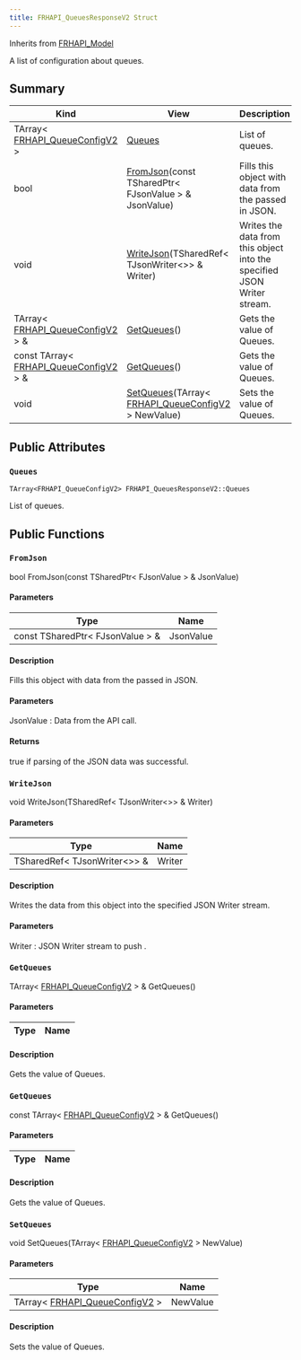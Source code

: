 ```yaml
---
title: FRHAPI_QueuesResponseV2 Struct
---
```

Inherits from [FRHAPI_Model](/unreal-plugins/all/structfrhapi__model/#structFRHAPI__Model)

A list of configuration about queues.

## Summary
| Kind | View | Description |
|------|------|-------------|
|TArray< [FRHAPI_QueueConfigV2](/unreal-plugins/all/structfrhapi__queueconfigv2/#structFRHAPI__QueueConfigV2) >|[Queues](/unreal-plugins/all/structfrhapi__queuesresponsev2/#structFRHAPI__QueuesResponseV2_1aeed6d70e3ffa1037df56c9526e6b9777)|List of queues.|
|bool|[FromJson](/unreal-plugins/all/structfrhapi__queuesresponsev2/#structFRHAPI__QueuesResponseV2_1a3547f56614329b77b81c2dcf8a411570)(const TSharedPtr< FJsonValue > & JsonValue)|Fills this object with data from the passed in JSON.|
|void|[WriteJson](/unreal-plugins/all/structfrhapi__queuesresponsev2/#structFRHAPI__QueuesResponseV2_1a49c9ce634a9103e83ab3aacf8393fa75)(TSharedRef< TJsonWriter<>> & Writer)|Writes the data from this object into the specified JSON Writer stream.|
|TArray< [FRHAPI_QueueConfigV2](/unreal-plugins/all/structfrhapi__queueconfigv2/#structFRHAPI__QueueConfigV2) > &|[GetQueues](/unreal-plugins/all/structfrhapi__queuesresponsev2/#structFRHAPI__QueuesResponseV2_1abb321e52232f0bc6d94b28451e4c9550)()|Gets the value of Queues.|
|const TArray< [FRHAPI_QueueConfigV2](/unreal-plugins/all/structfrhapi__queueconfigv2/#structFRHAPI__QueueConfigV2) > &|[GetQueues](/unreal-plugins/all/structfrhapi__queuesresponsev2/#structFRHAPI__QueuesResponseV2_1a3d7675d6083b26d4b9d4a728846c365a)()|Gets the value of Queues.|
|void|[SetQueues](/unreal-plugins/all/structfrhapi__queuesresponsev2/#structFRHAPI__QueuesResponseV2_1a8dfac168821c99dbf5b63a5d496b868b)(TArray< [FRHAPI_QueueConfigV2](/unreal-plugins/all/structfrhapi__queueconfigv2/#structFRHAPI__QueueConfigV2) > NewValue)|Sets the value of Queues.|
## Public Attributes



### `Queues` <a id="structFRHAPI__QueuesResponseV2_1aeed6d70e3ffa1037df56c9526e6b9777"></a>

`TArray<FRHAPI_QueueConfigV2> FRHAPI_QueuesResponseV2::Queues`

List of queues.





## Public Functions



### `FromJson` <a id="structFRHAPI__QueuesResponseV2_1a3547f56614329b77b81c2dcf8a411570"></a>

bool FromJson(const TSharedPtr< FJsonValue > & JsonValue)

#### Parameters

| Type | Name |
|------|------|
|const TSharedPtr< FJsonValue > &|JsonValue|

#### Description

Fills this object with data from the passed in JSON.


#### Parameters

JsonValue
: Data from the API call.

#### Returns
true if parsing of the JSON data was successful. 



### `WriteJson` <a id="structFRHAPI__QueuesResponseV2_1a49c9ce634a9103e83ab3aacf8393fa75"></a>

void WriteJson(TSharedRef< TJsonWriter<>> & Writer)

#### Parameters

| Type | Name |
|------|------|
|TSharedRef< TJsonWriter<>> &|Writer|

#### Description

Writes the data from this object into the specified JSON Writer stream.


#### Parameters

Writer
: JSON Writer stream to push . 



### `GetQueues` <a id="structFRHAPI__QueuesResponseV2_1abb321e52232f0bc6d94b28451e4c9550"></a>

TArray< [FRHAPI_QueueConfigV2](/unreal-plugins/all/structfrhapi__queueconfigv2/#structFRHAPI__QueueConfigV2) > & GetQueues()

#### Parameters

| Type | Name |
|------|------|

#### Description

Gets the value of Queues.




### `GetQueues` <a id="structFRHAPI__QueuesResponseV2_1a3d7675d6083b26d4b9d4a728846c365a"></a>

const TArray< [FRHAPI_QueueConfigV2](/unreal-plugins/all/structfrhapi__queueconfigv2/#structFRHAPI__QueueConfigV2) > & GetQueues()

#### Parameters

| Type | Name |
|------|------|

#### Description

Gets the value of Queues.




### `SetQueues` <a id="structFRHAPI__QueuesResponseV2_1a8dfac168821c99dbf5b63a5d496b868b"></a>

void SetQueues(TArray< [FRHAPI_QueueConfigV2](/unreal-plugins/all/structfrhapi__queueconfigv2/#structFRHAPI__QueueConfigV2) > NewValue)

#### Parameters

| Type | Name |
|------|------|
|TArray< [FRHAPI_QueueConfigV2](/unreal-plugins/all/structfrhapi__queueconfigv2/#structFRHAPI__QueueConfigV2) >|NewValue|

#### Description

Sets the value of Queues.






